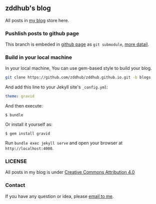 zddhub's blog
-------------

All posts in [my blog](https://www.zddhub.com) store here.


### Pushlish posts to github page

This branch is embeded in [github page](https://github.com/zddhub/zddhub.github.io/tree/master) as `git submodule`, [more datail](https://github.com/zddhub/zddhub.github.io).


### Build in your local machine

In your local machine, You can use gem-based style to build your blog.

```sh
git clone https://github.com/zddhub/zddhub.github.io.git -b blogs

```

And add this line to your Jekyll site's `_config.yml`:

```yaml
theme: gravid
```

And then execute:

    $ bundle

Or install it yourself as:

    $ gem install gravid

Run `bundle exec jekyll serve` and open your browser at `http://localhost:4000`.


### LICENSE

All posts in my blog is under [Creative Commons Attribution 4.0](https://creativecommons.org/licenses/by/4.0/legalcode)

### Contact

If you have any question or idea, please [email to me](mailto:zddhub@gmail.com).
